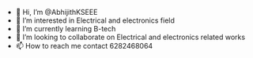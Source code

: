 - 👋 Hi, I’m @AbhijithKSEEE
- 👀 I’m interested in Electrical and electronics field
- 🌱 I’m currently learning B-tech
- 💞️ I’m looking to collaborate on Electrical and electronics related works
- 📫 How to reach me contact 6282468064

<!---
AbhijithKSEEE/AbhijithKSEEE is a ✨ special ✨ repository because its `README.md` (this file) appears on your GitHub profile.
You can click the Preview link to take a look at your changes.
--->
